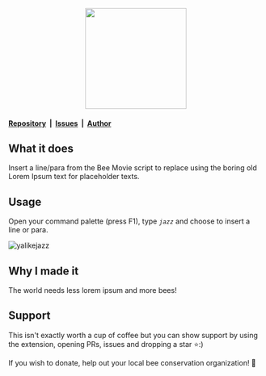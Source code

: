 <p align="center">
  <img height="200" src="https://user-images.githubusercontent.com/48270786/86530947-d68e0100-beda-11ea-9b17-af91633aec9e.png">
</p>

#### [Repository](https://github.com/kartikcho/Ya-Like-Jazz)&nbsp;&nbsp;|&nbsp;&nbsp;[Issues](https://github.com/kartikcho/Ya-Like-Jazz/issues)&nbsp;&nbsp;|&nbsp;&nbsp;[Author](https://github.com/kartikcho)&nbsp;&nbsp;

## What it does

Insert a line/para from the Bee Movie script to replace using the boring old Lorem Ipsum text for placeholder texts.

## Usage

Open your command palette (press F1), type <code><i>jazz</i></code> and choose to insert a line or para.

![yalikejazz](https://user-images.githubusercontent.com/48270786/86530232-99267500-bed4-11ea-989e-a4577d0307e0.gif)

## Why I made it

The world needs less lorem ipsum and more bees!

## Support

This isn't exactly worth a cup of coffee but you can show support by using the extension, opening PRs, issues and dropping a star ⭐:)

If you wish to donate, help out your local bee conservation organization! 🐝
